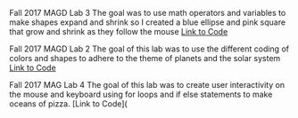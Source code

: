 Fall 2017 MAGD Lab 3
The goal was to use math operators and variables to make shapes expand and shrink so I created a blue ellipse and pink square
that grow and shrink as they follow the mouse
[Link to Code](https://github.com/CervantesG/GG-MAGD/blob/gh-pages/f17_magd150_lab03_Cervantes.pde)

Fall 2017 MAGD Lab 2
The goal of this lab was to use the different coding of colors and shapes to adhere to the theme of planets and the solar system
[Link to Code](https://github.com/CervantesG/GG-MAGD/blob/gh-pages/f17magd150lab02_Cervantes.pde)

Fall 2017 MAG Lab 4
The goal of this lab was to create user interactivity on the mouse and keyboard using for loops and if else statements to make oceans of pizza.
[Link to Code](
